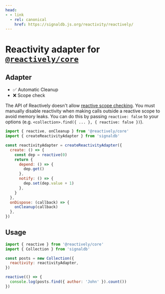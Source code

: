 ```yaml
---
head:
- - link
  - rel: canonical
    href: https://signaldb.js.org/reactivity/reactively/
---
```

# Reactivity adapter for [`@reactively/core`](https://github.com/modderme123/reactively)

## Adapter

* ✅ Automatic Cleanup 
* ❌ Scope check

The API of Reactively doesn't allow [reactive scope checking](/reactivity/#reactivity-libraries).
You must manually disable reactivity when making calls outside a reactive scope to avoid memory leaks. You can do this by passing `reactive: false` to your options (e.g. `<collection>.find({ ... }, { reactive: false })`).

```js
import { reactive, onCleanup } from '@reactively/core'
import { createReactivityAdapter } from 'signaldb'

const reactivityAdapter = createReactivityAdapter({
  create: () => {
    const dep = reactive(0)
    return {
      depend: () => {
        dep.get()
      },
      notify: () => {
        dep.set(dep.value + 1)
      },
    }
  },
  onDispose: (callback) => {
    onCleanup(callback)
  },
})
```

## Usage

```js
import { reactive } from '@reactively/core'
import { Collection } from 'signaldb'

const posts = new Collection({
  reactivity: reactivityAdapter,
})

reactive(() => {
  console.log(posts.find({ author: 'John' }).count())
})
```
